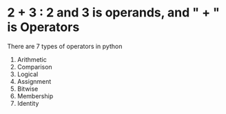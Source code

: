 # 2 + 3 : 2 and 3 is operands, and " + " is Operators

There are 7 types of operators in python
1. Arithmetic 
2. Comparison
3. Logical
4. Assignment
5. Bitwise
6. Membership
7. Identity
